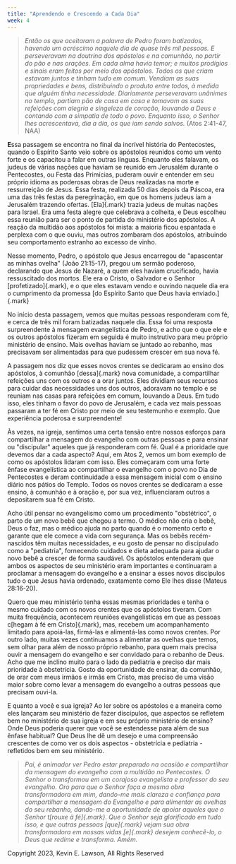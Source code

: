 ```yaml
---
title: "Aprendendo e Crescendo a Cada Dia"
week: 4
---
```


> *Então os que aceitaram a palavra de Pedro foram batizados, havendo um
> acréscimo naquele dia de quase três mil pessoas. E perseveravam na
> doutrina dos apóstolos e na comunhão, no partir do pão e nas orações.
> Em cada alma havia temor; e muitos prodígios e sinais eram feitos por
> meio dos apóstolos. Todos os que criam estavam juntos e tinham tudo em
> comum. Vendiam as suas propriedades e bens, distribuindo o produto
> entre todos, à medida que alguém tinha necessidade. Diariamente
> perseveravam unânimes no templo, partiam pão de casa em casa e tomavam
> as suas refeições com alegria e singeleza de coração, louvando a Deus
> e contando com a simpatia de todo o povo. Enquanto isso, o Senhor lhes
> acrescentava, dia a dia, os que iam sendo salvos.* (Atos 2:41-47, NAA)

**E**ssa passagem se encontra no final da incrível história do
Pentecostes, quando o Espírito Santo veio sobre os apóstolos reunidos
como um vento forte e os capacitou a falar em outras línguas. Enquanto
eles falavam, os judeus de várias nações que haviam se reunido em
Jerusalém durante o Pentecostes, ou Festa das Primícias, puderam ouvir e
entender em seu próprio idioma as poderosas obras de Deus realizadas na
morte e ressurreição de Jesus. Essa festa, realizada 50 dias depois da
Páscoa, era uma das três festas da peregrinação, em que os homens judeus
iam a Jerusalém trazendo ofertas. [Ela]{.mark} trazia judeus de muitas
nações para Israel. Era uma festa alegre que celebrava a colheita, e
Deus escolheu essa reunião para ser o ponto de partida do ministério dos
apóstolos. A reação da multidão aos apóstolos foi mista: a maioria ficou
espantada e perplexa com o que ouviu, mas outros zombaram dos apóstolos,
atribuindo seu comportamento estranho ao excesso de vinho.

Nesse momento, Pedro, o apóstolo que Jesus encarregou de "apascentar as
minhas ovelha" (João 21:15-17), pregou um sermão poderoso, declarando
que Jesus de Nazaré, a quem eles haviam crucificado, havia ressuscitado
dos mortos. Ele era o Cristo, o Salvador e o Senhor
[profetizado]{.mark}, e o que eles estavam vendo e ouvindo naquele dia
era o cumprimento da promessa [do Espírito Santo que Deus havia
enviado.]{.mark}

No início desta passagem, vemos que muitas pessoas responderam com fé, e
cerca de três mil foram batizadas naquele dia. Essa foi uma resposta
surpreendente à mensagem evangelística de Pedro, e acho que o que ele e
os outros apóstolos fizeram em seguida é muito instrutivo para meu
próprio ministério de ensino. Mais ovelhas haviam se juntado ao rebanho,
mas precisavam ser alimentadas para que pudessem crescer em sua nova fé.

A passagem nos diz que esses novos crentes se dedicaram ao ensino dos
apóstolos, à comunhão [dessa]{.mark} nova comunidade, a compartilhar
refeições uns com os outros e a orar juntos. Eles dividiam seus recursos
para cuidar das necessidades uns dos outros, adoravam no templo e se
reuniam nas casas para refeições em comum, louvando a Deus. Em tudo
isso, eles tinham o favor do povo de Jerusalém, e cada vez mais pessoas
passaram a ter fé em Cristo por meio de seu testemunho e exemplo. Que
experiência poderosa e surpreendente!

Às vezes, na igreja, sentimos uma certa tensão entre nossos esforços
para compartilhar a mensagem do evangelho com outras pessoas e para
ensinar ou "discipular" aqueles que já responderam com fé. Qual é a
prioridade que devemos dar a cada aspecto? Aqui, em Atos 2, vemos um bom
exemplo de como os apóstolos lidaram com isso. Eles começaram com uma
forte ênfase evangelística ao compartilhar o evangelho com o povo no Dia
de Pentecostes e deram continuidade a essa mensagem inicial com o ensino
diário nos pátios do Templo. Todos os novos crentes se dedicaram a esse
ensino, à comunhão e à oração e, por sua vez, influenciaram outros a
depositarem sua fé em Cristo.

Acho útil pensar no evangelismo como um procedimento "obstétrico", o
parto de um novo bebê que chegou a termo. O médico não cria o bebê, Deus
o faz, mas o médico ajuda no parto quando é o momento certo e garante
que ele comece a vida com segurança. Mas os bebês recém-nascidos têm
muitas necessidades, e eu gosto de pensar no discipulado como a
"pediatria", fornecendo cuidados e dieta adequada para ajudar o novo
bebê a crescer de forma saudável. Os apóstolos entenderam que ambos os
aspectos de seu ministério eram importantes e continuaram a proclamar a
mensagem do evangelho e a ensinar a esses novos discípulos tudo o que
Jesus havia ordenado, exatamente como Ele lhes disse (Mateus 28:16-20).

Quero que meu ministério tenha essas mesmas prioridades e tenha o mesmo
cuidado com os novos crentes que os apóstolos tiveram. Com muita
frequência, acontecem reuniões evangelísticas em que as pessoas c[hegam
à fé em Cristo]{.mark}, mas, recebem um acompanhamento limitado para
apoiá-las, firmá-las e alimentá-las como novos crentes. Por outro lado,
muitas vezes continuamos a alimentar as ovelhas que temos, sem olhar
para além de nosso próprio rebanho, para quem mais precisa ouvir a
mensagem do evangelho e ser convidado para o rebanho de Deus. Acho que
me inclino muito para o lado da pediatria e preciso dar mais prioridade
à obstetrícia. Gosto da oportunidade de ensinar, da comunhão, de orar
com meus irmãos e irmãs em Cristo, mas preciso de uma visão maior sobre
como levar a mensagem do evangelho a outras pessoas que precisam
ouvi-la.

E quanto a você e sua igreja? Ao ler sobre os apóstolos e a maneira como
eles lançaram seu ministério de fazer discípulos, que aspectos se
refletem bem no ministério de sua igreja e em seu próprio ministério de
ensino? Onde Deus poderia querer que você se estendesse para além de sua
ênfase habitual? Que Deus lhe dê um desejo e uma compreensão crescentes
de como ver os dois aspectos - obstetrícia e pediatria - refletidos bem
em seu ministério.

> *Pai, é animador ver Pedro estar preparado na ocasião e compartilhar
> da mensagem do evangelho com a multidão no Pentecostes. O Senhor o
> transformou em um corajoso evangelista e professor do seu evangelho.
> Oro para que o Senhor faça a mesma obra transformadora em mim,
> dando-me mais clareza e confiança para compartilhar a mensagem do
> Evangelho e para alimentar as ovelhas do seu rebanho, dando-me a
> oportunidade de apoiar aqueles que o Senhor t[rouxe à fé]{.mark}. Que
> o Senhor seja glorificado em tudo isso, e que outras pessoas
> [que]{.mark} vejam sua obra transformadora em nossas vidas [e]{.mark}
> desejem conhecê-lo, o Deus que redime e transforma. Amém.*

Copyright 2023, Kevin E. Lawson, All Rights Reserved
